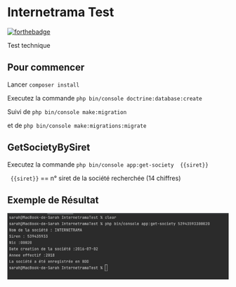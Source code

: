 # Internetrama Test


[![forthebadge](http://forthebadge.com/images/badges/built-with-love.svg)](http://forthebadge.com)  

Test technique

## Pour commencer

Lancer  `` composer install ``

Executez la commande ``php bin/console doctrine:database:create ``

Suivi de ``php bin/console make:migration ``

et de ``php bin/console make:migrations:migrate ``

## GetSocietyBySiret

Executez la commande ``php bin/console app:get-society  {{siret}}``

`` {{siret}}`` == n° siret de la société recherchée (14 chiffres)
## Exemple de Résultat

![Optional Text](images/screenshot.png)